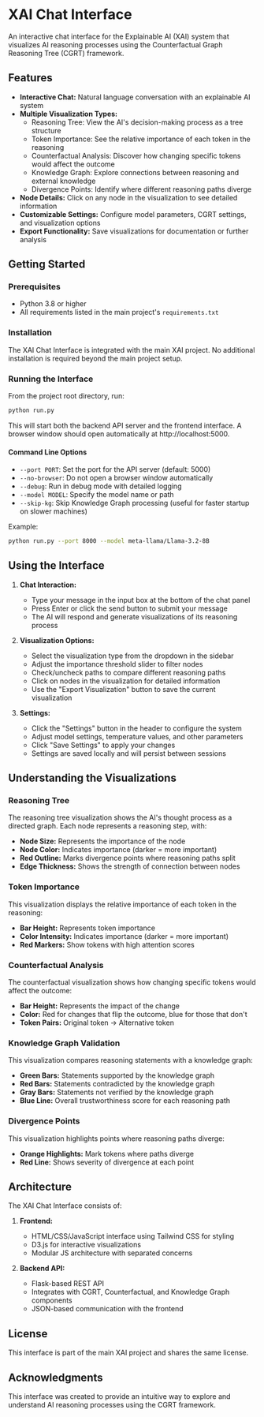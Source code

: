 # XAI Chat Interface

An interactive chat interface for the Explainable AI (XAI) system that visualizes AI reasoning processes using the Counterfactual Graph Reasoning Tree (CGRT) framework.

## Features

- **Interactive Chat:** Natural language conversation with an explainable AI system
- **Multiple Visualization Types:**
  - Reasoning Tree: View the AI's decision-making process as a tree structure
  - Token Importance: See the relative importance of each token in the reasoning
  - Counterfactual Analysis: Discover how changing specific tokens would affect the outcome
  - Knowledge Graph: Explore connections between reasoning and external knowledge
  - Divergence Points: Identify where different reasoning paths diverge
- **Node Details:** Click on any node in the visualization to see detailed information
- **Customizable Settings:** Configure model parameters, CGRT settings, and visualization options
- **Export Functionality:** Save visualizations for documentation or further analysis

## Getting Started

### Prerequisites

- Python 3.8 or higher
- All requirements listed in the main project's `requirements.txt`

### Installation

The XAI Chat Interface is integrated with the main XAI project. No additional installation is required beyond the main project setup.

### Running the Interface

From the project root directory, run:

```bash
python run.py
```

This will start both the backend API server and the frontend interface. A browser window should open automatically at http://localhost:5000.

#### Command Line Options

- `--port PORT`: Set the port for the API server (default: 5000)
- `--no-browser`: Do not open a browser window automatically
- `--debug`: Run in debug mode with detailed logging
- `--model MODEL`: Specify the model name or path
- `--skip-kg`: Skip Knowledge Graph processing (useful for faster startup on slower machines)

Example:
```bash
python run.py --port 8000 --model meta-llama/Llama-3.2-8B
```

## Using the Interface

1. **Chat Interaction:**
   - Type your message in the input box at the bottom of the chat panel
   - Press Enter or click the send button to submit your message
   - The AI will respond and generate visualizations of its reasoning process

2. **Visualization Options:**
   - Select the visualization type from the dropdown in the sidebar
   - Adjust the importance threshold slider to filter nodes
   - Check/uncheck paths to compare different reasoning paths
   - Click on nodes in the visualization for detailed information
   - Use the "Export Visualization" button to save the current visualization

3. **Settings:**
   - Click the "Settings" button in the header to configure the system
   - Adjust model settings, temperature values, and other parameters
   - Click "Save Settings" to apply your changes
   - Settings are saved locally and will persist between sessions

## Understanding the Visualizations

### Reasoning Tree

The reasoning tree visualization shows the AI's thought process as a directed graph. Each node represents a reasoning step, with:

- **Node Size:** Represents the importance of the node
- **Node Color:** Indicates importance (darker = more important)
- **Red Outline:** Marks divergence points where reasoning paths split
- **Edge Thickness:** Shows the strength of connection between nodes

### Token Importance

This visualization displays the relative importance of each token in the reasoning:

- **Bar Height:** Represents token importance
- **Color Intensity:** Indicates importance (darker = more important)
- **Red Markers:** Show tokens with high attention scores

### Counterfactual Analysis

The counterfactual visualization shows how changing specific tokens would affect the outcome:

- **Bar Height:** Represents the impact of the change
- **Color:** Red for changes that flip the outcome, blue for those that don't
- **Token Pairs:** Original token → Alternative token

### Knowledge Graph Validation

This visualization compares reasoning statements with a knowledge graph:

- **Green Bars:** Statements supported by the knowledge graph
- **Red Bars:** Statements contradicted by the knowledge graph
- **Gray Bars:** Statements not verified by the knowledge graph
- **Blue Line:** Overall trustworthiness score for each reasoning path

### Divergence Points

This visualization highlights points where reasoning paths diverge:

- **Orange Highlights:** Mark tokens where paths diverge
- **Red Line:** Shows severity of divergence at each point

## Architecture

The XAI Chat Interface consists of:

1. **Frontend:**
   - HTML/CSS/JavaScript interface using Tailwind CSS for styling
   - D3.js for interactive visualizations
   - Modular JS architecture with separated concerns

2. **Backend API:**
   - Flask-based REST API
   - Integrates with CGRT, Counterfactual, and Knowledge Graph components
   - JSON-based communication with the frontend

## License

This interface is part of the main XAI project and shares the same license.

## Acknowledgments

This interface was created to provide an intuitive way to explore and understand AI reasoning processes using the CGRT framework.
